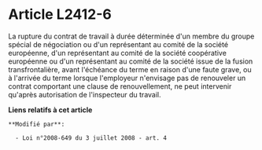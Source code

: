 # Article L2412-6

La rupture du contrat de travail à durée déterminée d'un membre du groupe spécial de négociation ou d'un représentant au
comité de la société européenne, d'un représentant au comité de la société coopérative européenne ou d'un représentant au
comité de la société issue de la fusion transfrontalière, avant l'échéance du terme en raison d'une faute grave, ou à
l'arrivée du terme lorsque l'employeur n'envisage pas de renouveler un contrat comportant une clause de renouvellement, ne
peut intervenir qu'après autorisation de l'inspecteur du travail.

**Liens relatifs à cet article**

	**Modifié par**:

	  - Loi n°2008-649 du 3 juillet 2008 - art. 4
